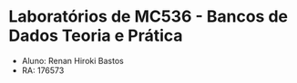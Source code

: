 # Laboratórios de MC536 - Bancos de Dados Teoria e Prática

* Aluno: Renan Hiroki Bastos
* RA: 176573
